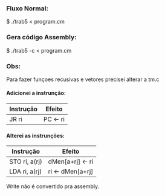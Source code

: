 ### Fluxo Normal:

$ ./trab5 < program.cm

### Gera código Assembly:

$ ./trab5 -c < program.cm

### Obs:
Para fazer funçoes recusivas e vetores precisei alterar a tm.c
#### Adicionei a instrunção:

| Instrução | Efeito   |
| --------- | ---------|
| JR ri     | PC <- ri |

#### Alterei as instrunções:
| Instrução     | Efeito            |
| ---------     | ---------         |
| STO ri, a(rj) | dMen[a+rj] <- ri  |
| LDA ri, a(rj) | ri <- dMen[a+rj]  | 

Write não é convertido pra assembly. 